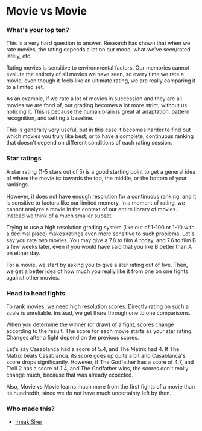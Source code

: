 # Movie vs Movie #

### What's your top ten? ###

This is a very hard question to answer. Research has shown that when we rate movies, the rating depends a lot on our mood, what we've seen/rated lately, etc.

Rating movies is sensitive to environmental factors. Our memories cannot evalute the entirety of all movies we have seen, so every time we rate a movie, even though it feels like an ultimate rating, we are really comparing it to a limited set.

As an example, if we rate a lot of movies in succession and they are all movies we are fond of, our grading becomes a lot more strict, without us noticing it. This is because the human brain is great at adaptation, pattern recognition, and setting a baseline.

This is generally very useful, but in this case it becomes harder to find out which movies you truly like best, or to have a complete, continuous ranking that doesn't depend on different conditions of each rating session.

### Star ratings ###

A star rating (1-5 stars out of 5) is a good starting point to get a general idea of where the movie is: towards the top, the middle, or the bottom of your rankings.

However, it does not have enough resolution for a continuous ranking, and it is sensitive to factors like our limited memory. In a moment of rating, we cannot analyze a movie in the context of our entire library of movies. Instead we think of a much smaller subset.

Trying to use a high resolution grading system (like out of 1-100 or 1-10 with a decimal place) makes ratings even more sensitive to such problems. Let's say you rate two movies. You may give a 7.8 to film A today, and 7.6 to film B a few weeks later, even if you would have said that you like B better than A on either day.

For a movie, we start by asking you to give a star rating out of five. Then, we get a better idea of how much you really like it from one on one fights against other movies.

### Head to head fights ###

To rank movies, we need high resolution scores. Directly rating on such a scale is unreliable. Instead, we get there through one to one comparisons.

When you determine the winner (or draw) of a fight, scores change according to the result. The score for each movie starts as your star rating. Changes after a fight depend on the previous scores.

Let's say Casablanca had a score of 5.4, and The Matrix had 4. If The Matrix beats Casablanca, its score goes up quite a bit and Casablanca's score drops significantly. However, if The Godfather has a score of 4.7, and Troll 2 has a score of 1.4, and The Godfather wins, the scores don't really change much, because that was already expected.

Also, Movie vs Movie learns much more from the first fights of a movie than its hundredth, since we do not have much uncertainty left by then.

### Who made this? ###

* [Irmak Sirer](http://irmaksirer.com)